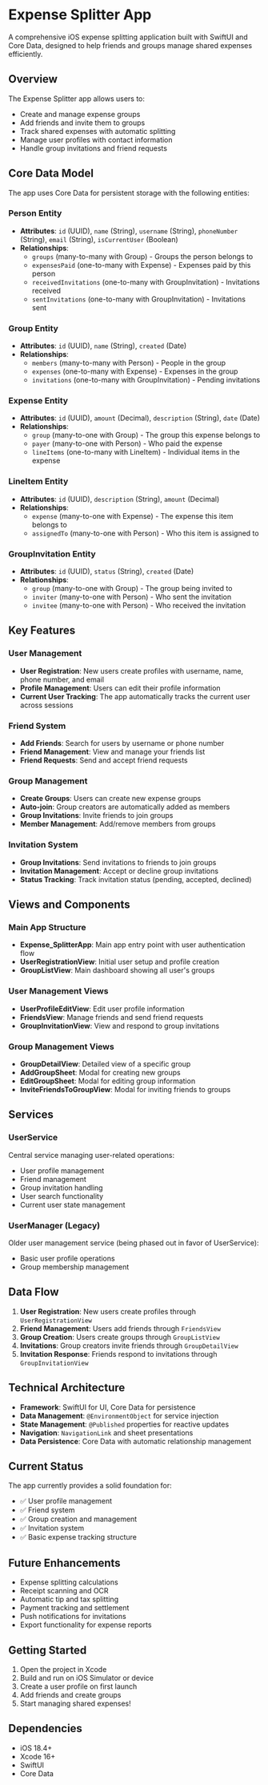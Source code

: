 # Expense Splitter App

A comprehensive iOS expense splitting application built with SwiftUI and Core Data, designed to help friends and groups manage shared expenses efficiently.

## Overview

The Expense Splitter app allows users to:
- Create and manage expense groups
- Add friends and invite them to groups
- Track shared expenses with automatic splitting
- Manage user profiles with contact information
- Handle group invitations and friend requests

## Core Data Model

The app uses Core Data for persistent storage with the following entities:

### Person Entity
- **Attributes**: `id` (UUID), `name` (String), `username` (String), `phoneNumber` (String), `email` (String), `isCurrentUser` (Boolean)
- **Relationships**: 
  - `groups` (many-to-many with Group) - Groups the person belongs to
  - `expensesPaid` (one-to-many with Expense) - Expenses paid by this person
  - `receivedInvitations` (one-to-many with GroupInvitation) - Invitations received
  - `sentInvitations` (one-to-many with GroupInvitation) - Invitations sent

### Group Entity
- **Attributes**: `id` (UUID), `name` (String), `created` (Date)
- **Relationships**:
  - `members` (many-to-many with Person) - People in the group
  - `expenses` (one-to-many with Expense) - Expenses in the group
  - `invitations` (one-to-many with GroupInvitation) - Pending invitations

### Expense Entity
- **Attributes**: `id` (UUID), `amount` (Decimal), `description` (String), `date` (Date)
- **Relationships**:
  - `group` (many-to-one with Group) - The group this expense belongs to
  - `payer` (many-to-one with Person) - Who paid the expense
  - `lineItems` (one-to-many with LineItem) - Individual items in the expense

### LineItem Entity
- **Attributes**: `id` (UUID), `description` (String), `amount` (Decimal)
- **Relationships**:
  - `expense` (many-to-one with Expense) - The expense this item belongs to
  - `assignedTo` (many-to-one with Person) - Who this item is assigned to

### GroupInvitation Entity
- **Attributes**: `id` (UUID), `status` (String), `created` (Date)
- **Relationships**:
  - `group` (many-to-one with Group) - The group being invited to
  - `inviter` (many-to-one with Person) - Who sent the invitation
  - `invitee` (many-to-one with Person) - Who received the invitation

## Key Features

### User Management
- **User Registration**: New users create profiles with username, name, phone number, and email
- **Profile Management**: Users can edit their profile information
- **Current User Tracking**: The app automatically tracks the current user across sessions

### Friend System
- **Add Friends**: Search for users by username or phone number
- **Friend Management**: View and manage your friends list
- **Friend Requests**: Send and accept friend requests

### Group Management
- **Create Groups**: Users can create new expense groups
- **Auto-join**: Group creators are automatically added as members
- **Group Invitations**: Invite friends to join groups
- **Member Management**: Add/remove members from groups

### Invitation System
- **Group Invitations**: Send invitations to friends to join groups
- **Invitation Management**: Accept or decline group invitations
- **Status Tracking**: Track invitation status (pending, accepted, declined)

## Views and Components

### Main App Structure
- **Expense_SplitterApp**: Main app entry point with user authentication flow
- **UserRegistrationView**: Initial user setup and profile creation
- **GroupListView**: Main dashboard showing all user's groups

### User Management Views
- **UserProfileEditView**: Edit user profile information
- **FriendsView**: Manage friends and send friend requests
- **GroupInvitationView**: View and respond to group invitations

### Group Management Views
- **GroupDetailView**: Detailed view of a specific group
- **AddGroupSheet**: Modal for creating new groups
- **EditGroupSheet**: Modal for editing group information
- **InviteFriendsToGroupView**: Modal for inviting friends to groups

## Services

### UserService
Central service managing user-related operations:
- User profile management
- Friend management
- Group invitation handling
- User search functionality
- Current user state management

### UserManager (Legacy)
Older user management service (being phased out in favor of UserService):
- Basic user profile operations
- Group membership management

## Data Flow

1. **User Registration**: New users create profiles through `UserRegistrationView`
2. **Friend Management**: Users add friends through `FriendsView`
3. **Group Creation**: Users create groups through `GroupListView`
4. **Invitations**: Group creators invite friends through `GroupDetailView`
5. **Invitation Response**: Friends respond to invitations through `GroupInvitationView`

## Technical Architecture

- **Framework**: SwiftUI for UI, Core Data for persistence
- **Data Management**: `@EnvironmentObject` for service injection
- **State Management**: `@Published` properties for reactive updates
- **Navigation**: `NavigationLink` and sheet presentations
- **Data Persistence**: Core Data with automatic relationship management

## Current Status

The app currently provides a solid foundation for:
- ✅ User profile management
- ✅ Friend system
- ✅ Group creation and management
- ✅ Invitation system
- ✅ Basic expense tracking structure

## Future Enhancements

- Expense splitting calculations
- Receipt scanning and OCR
- Automatic tip and tax splitting
- Payment tracking and settlement
- Push notifications for invitations
- Export functionality for expense reports

## Getting Started

1. Open the project in Xcode
2. Build and run on iOS Simulator or device
3. Create a user profile on first launch
4. Add friends and create groups
5. Start managing shared expenses!

## Dependencies

- iOS 18.4+
- Xcode 16+
- SwiftUI
- Core Data